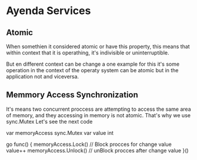 # Ayenda Services

## Atomic
When somethien it considered atomic or have this property, this means that within context that it
is operathing, it's indivisible or uninterruptible.

But en different context can be change a one example for this it's some operation in the context of
the operaty system can be atomic but in the application not and viceversa.

## Memmory Access Synchronization
It's means two concurrent proccess are attempting to access the same area of memory, and they accessing
in memory is not atomic. That's why we use sync.Mutex Let's see the next code

var memoryAccess sync.Mutex
var value int

go func() {
	memoryAccess.Lock() // Block procces for change value
	value++
	memoryAccess.Unlock() // unBlock procces after change value
}()

